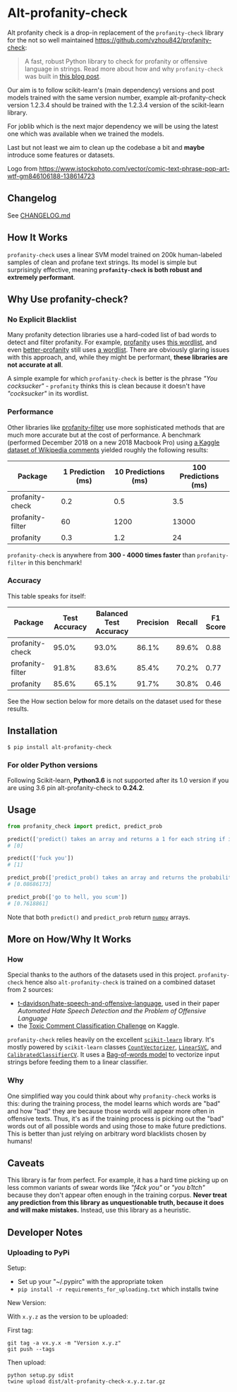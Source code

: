 # Alt-profanity-check

Alt profanity check is a drop-in replacement of the `profanity-check` library for the not so well
maintained <https://github.com/vzhou842/profanity-check>:

> A fast, robust Python library to check for profanity or offensive language in strings.
> Read more about how and why `profanity-check` was built in 
> [this blog post](https://victorzhou.com/blog/better-profanity-detection-with-scikit-learn/).

Our aim is to follow scikit-learn's (main dependency) versions and post models trained with the
same version number, example alt-profanity-check version 1.2.3.4 should be trained with the
1.2.3.4 version of the scikit-learn library.

For joblib which is the next major dependency we will be using the latest one which was available
when we trained the models.

Last but not least we aim to clean up the codebase a bit and **maybe** introduce some features or
datasets.

Logo from <https://www.istockphoto.com/vector/comic-text-phrase-pop-art-wtf-gm846106188-138614723>

## Changelog

See [CHANGELOG.md](https://gitlab.com/dimitrios/alt-profanity-check/-/blob/master/CHANGELOG.md)

## How It Works

`profanity-check` uses a linear SVM model trained on 200k human-labeled samples of clean and
profane text strings. Its model is simple but surprisingly effective, meaning
**`profanity-check` is both robust and extremely performant**.

## Why Use profanity-check?

### No Explicit Blacklist

Many profanity detection libraries use a hard-coded list of bad words to detect and filter
profanity. For example, [profanity](https://pypi.org/project/profanity/) uses 
[this wordlist](https://github.com/ben174/profanity/blob/master/profanity/data/wordlist.txt),
and even [better-profanity](https://pypi.org/project/better-profanity/) still uses
[a wordlist](
https://github.com/snguyenthanh/better_profanity/blob/master/better_profanity/profanity_wordlist.txt).
There are obviously glaring issues with this approach, and, while they might be performant, 
**these libraries are not accurate at all**.

A simple example for which `profanity-check` is better is the phrase 
*"You cocksucker"* - `profanity` thinks this is clean because it doesn't have 
*"cocksucker"* in its wordlist.

### Performance

Other libraries like [profanity-filter](https://github.com/rominf/profanity-filter)
use more sophisticated methods that are much more accurate but at the cost of performance.
A benchmark (performed December 2018 on a new 2018 Macbook Pro) using 
[a Kaggle dataset of Wikipedia comments](
https://www.kaggle.com/c/jigsaw-toxic-comment-classification-challenge/data) yielded roughly 
the following results:

| Package | 1 Prediction (ms) | 10 Predictions (ms) | 100 Predictions (ms)
| --------|-------------------|---------------------|-----------------------
| profanity-check | 0.2 | 0.5 | 3.5
| profanity-filter | 60 | 1200 | 13000
| profanity | 0.3 | 1.2 | 24

`profanity-check` is anywhere from **300 - 4000 times faster** than `profanity-filter` in this
benchmark!

### Accuracy

This table speaks for itself:

| Package | Test Accuracy | Balanced Test Accuracy | Precision | Recall | F1 Score
| ------- | ------------- | ---------------------- | --------- | ------ | --------
| profanity-check | 95.0% | 93.0% | 86.1% | 89.6% | 0.88
| profanity-filter | 91.8% | 83.6% | 85.4% | 70.2% | 0.77
| profanity | 85.6% | 65.1% | 91.7% | 30.8% | 0.46

See the How section below for more details on the dataset used for these results.

## Installation

```
$ pip install alt-profanity-check
```

### For older Python versions

Following Scikit-learn, **Python3.6** is not supported after its 1.0 version if you are using 3.6 pin
alt-profanity-check to **0.24.2**.

## Usage

```python
from profanity_check import predict, predict_prob

predict(['predict() takes an array and returns a 1 for each string if it is offensive, else 0.'])
# [0]

predict(['fuck you'])
# [1]

predict_prob(['predict_prob() takes an array and returns the probability each string is offensive'])
# [0.08686173]

predict_prob(['go to hell, you scum'])
# [0.7618861]
```

Note that both `predict()` and `predict_prob` return [`numpy`](https://pypi.org/project/numpy/)
arrays.

## More on How/Why It Works

### How

Special thanks to the authors of the datasets used in this project. `profanity-check` hence also
`alt-profanity-check` is trained on a combined dataset from 2 sources:
- [t-davidson/hate-speech-and-offensive-language](
  https://github.com/t-davidson/hate-speech-and-offensive-language/tree/master/data),
  used in their paper *Automated Hate Speech Detection and the Problem of Offensive Language*
- the [Toxic Comment Classification Challenge](
  https://www.kaggle.com/c/jigsaw-toxic-comment-classification-challenge/data) on Kaggle.

`profanity-check` relies heavily on the excellent [`scikit-learn`](https://scikit-learn.org/)
library. It's mostly powered by `scikit-learn` classes 
[`CountVectorizer`](
https://scikit-learn.org/stable/modules/generated/sklearn.feature_extraction.text.CountVectorizer.html),
[`LinearSVC`](https://scikit-learn.org/stable/modules/generated/sklearn.svm.LinearSVC.html), and
[`CalibratedClassifierCV`](
https://scikit-learn.org/stable/modules/generated/sklearn.calibration.CalibratedClassifierCV.html).
It uses a [Bag-of-words model](https://en.wikipedia.org/wiki/Bag-of-words_model)
to vectorize input strings before feeding them to a linear classifier.

### Why

One simplified way you could think about why `profanity-check` works is this:
during the training process, the model learns which words are "bad" and how "bad" they are
because those words will appear more often in offensive texts. Thus, it's as if the training
process is picking out the "bad" words out of all possible words and using those to make future
predictions. This is better than just relying on arbitrary word blacklists chosen by humans!

## Caveats

This library is far from perfect. For example, it has a hard time picking up on less common
variants of swear words like *"f4ck you"* or *"you b1tch"* because they don't appear often 
enough in the training corpus. **Never treat any prediction from this library as 
unquestionable truth, because it does and will make mistakes.** Instead, use this library as a
heuristic.

## Developer Notes

### Uploading to PyPi

Setup:

- Set up your "~/.pypirc" with the appropriate token
- `pip install -r requirements_for_uploading.txt` which installs twine

New Version:

With `x.y.z` as the version to be uploaded:

First tag:

```shell
git tag -a vx.y.x -m "Version x.y.z"
git push --tags
```

Then upload:

```shell
python setup.py sdist
twine upload dist/alt-profanity-check-x.y.z.tar.gz
```
